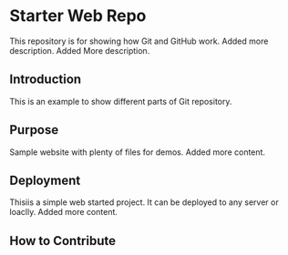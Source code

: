 # Starter Web Repo

This repository is for showing how Git and GitHub work. Added more description. Added More description.

## Introduction

This is an example to show different parts of Git repository. 

## Purpose

Sample website with plenty of files for demos. Added more content.

## Deployment

Thisiis a simple web started project. It can be deployed to any server or loaclly. Added more content.

## How to Contribute